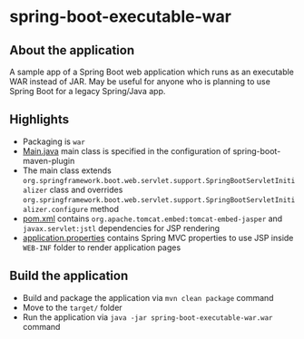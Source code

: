 # spring-boot-executable-war

## About the application

A sample app of a Spring Boot web application which runs as an executable WAR instead of JAR. May be useful for anyone who is planning to use Spring Boot for a legacy Spring/Java app.

## Highlights

- Packaging is `war`
- [Main.java](src/main/java/com/home/ross/spring/Main.java) main class is specified in the configuration of spring-boot-maven-plugin
- The main class extends `org.springframework.boot.web.servlet.support.SpringBootServletInitializer` class and overrides `org.springframework.boot.web.servlet.support.SpringBootServletInitializer.configure` method
- [pom.xml](pom.xml) contains `org.apache.tomcat.embed:tomcat-embed-jasper` and `javax.servlet:jstl` dependencies for JSP rendering
- [application.properties](src/main/resources/application.properties) contains Spring MVC properties to use JSP inside `WEB-INF` folder to render application pages

## Build the application

- Build and package the application via `mvn clean package` command
- Move to the `target/` folder
- Run the application via `java -jar spring-boot-executable-war.war` command
